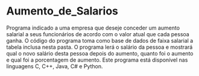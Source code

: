 # Aumento_de_Salarios
Programa indicado a uma empresa que deseje conceder um aumento salarial a seus funcionários de acordo com o valor atual que cada pessoa ganha. O código do programa toma como base de dados de faixa salarial a tabela inclusa nesta pasta. O programa lerá o salário da pessoa e mostrará qual o novo salário desta pessoa depois do aumento, quanto foi o aumento e qual foi a porcentagem de aumento. Este programa está disponível nas linguagens C, C++, Java, C# e Python.
